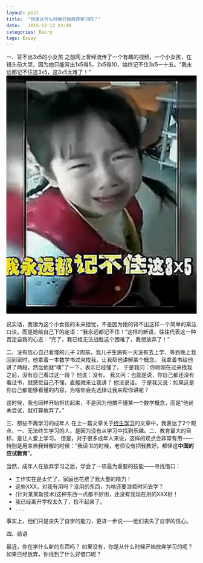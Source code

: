 ```yaml
---
layout: post
title:  "你是从什么时候开始放弃学习的？"
date:   2015-12-12 23:40
categories: Dairy
tags: Essay
---
```


一、背不出3x5的小女孩
之前网上曾经流传了一个有趣的视频，一个小女孩，在镜头前大哭，因为她只能背出1x5得5，2x5得10，始终记不住3x5一十五。“我永远都记不住这3x5，这3x5太难了！”
![](/assets/img/girl.png)

说实话，我很为这个小女孩的未来担忧，不是因为她的背不出这样一个简单的乘法口诀，而是她给自己下的定语：“我永远都记不住！”这样的断语，往往代表这一种否定自我的心态：“完了，我已经无法战胜这个困难了，我想放弃了！”

二、没有信心自己看懂的儿子
2周前，我儿子生病有一天没有去上学，等到晚上我回到家时，他拿着一本数学书过来找我，让我帮他讲解某个概念。
我拿着书给他讲了两段，然后他就“噢”了一下，表示已经懂了。
于是我问：你刚刚在过来找我之前，没有自己看过这一段？
他说：没有。
我又问：也就是说，你自己都还没有看过书，就感觉自己不懂，直接就来让我讲？
他没说话。
于是我又说：如果这是你自己都能够看懂的内容，为啥你会先选择让我来帮你讲呢？

这时候，我也同样开始担忧起来，不是因为他搞不懂某一个数学概念，而是“他尚未尝试，就打算放弃了。”

三、那些不再学习的成年人
在上一篇文章关于[终生学习](/dairy/2015/11/30/Talking-about-lifelong-learning.html)的文章中，我表达了2个观点，一、无法终生学习的人，是因为没有从学习中找到乐趣。二、教育最大的目标，是让人爱上学习。
但是，对于很多成年人来说，这样的观点会非常有用——特别是用来自我辩解的时候：“我读书的时候，老师没有把我教好。都怪这**中国的应试教育**”。

当然，成年人在放弃学习之后，学会了一项最为重要的技能——寻找借口：
* 工作实在是太忙了，家庭也花费了我大量的精力！
* 这些XXX，对我有用吗？没用的东西，为啥还要浪费时间去学？
* (针对某某新技术)这种东西一点都不好用，还没有我现在用的XXX好！
* 我已经离开学校太久了，捡不起来了。
* ......

事实上，他们只是丧失了自学的能力，更进一步说——他们丧失了自学的信心。

四、结语

最近，你在学什么新的东西吗？
如果没有，你是从什么时候开始放弃学习的呢？
如果已经放弃，你找到了什么好借口呢？